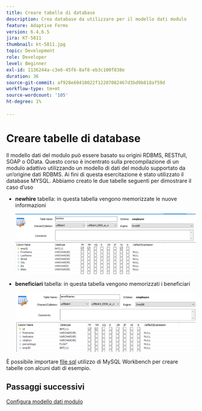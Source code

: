 ```yaml
---
title: Creare tabelle di database
description: Crea database da utilizzare per il modello dati modulo
feature: Adaptive Forms
version: 6.4,6.5
jira: KT-5811
thumbnail: kt-5811.jpg
topic: Development
role: Developer
level: Beginner
exl-id: 1136244a-c3e6-45f6-8af8-eb3c100f838e
duration: 36
source-git-commit: af928e60410022f12207082467d3bd9b818af59d
workflow-type: tm+mt
source-wordcount: '105'
ht-degree: 1%

---
```


# Creare tabelle di database

Il modello dati del modulo può essere basato su origini RDBMS, RESTfull, SOAP o OData. Questo corso è incentrato sulla precompilazione di un modulo adattivo utilizzando un modello di dati del modulo supportato da un’origine dati RDBMS. Ai fini di questa esercitazione è stato utilizzato il database MYSQL. Abbiamo creato le due tabelle seguenti per dimostrare il caso d’uso

* **newhire** tabella: in questa tabella vengono memorizzate le nuove informazioni

  ![newhire](assets/newhire-table.png)


* **beneficiari** tabella: in questa tabella vengono memorizzati i beneficiari

  ![beneficiari](assets/beneficiaries-table.png)

È possibile importare [file sql](assets/db-schema.sql) utilizzo di MySQL Workbench per creare tabelle con alcuni dati di esempio.

## Passaggi successivi

[Configura modello dati modulo](./configuring-form-data-model.md)
